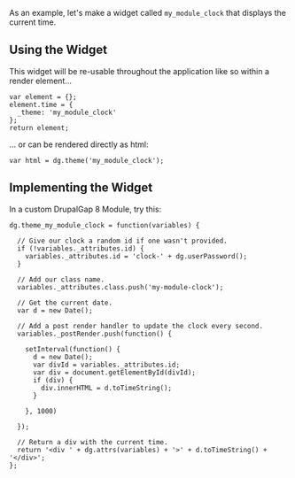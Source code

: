 As an example, let's make a widget called `my_module_clock` that displays the current time.

## Using the Widget

This widget will be re-usable throughout the application like so within a render element...

```
var element = {};
element.time = {
  _theme: 'my_module_clock'
};
return element;
```

... or can be rendered directly as html:

```
var html = dg.theme('my_module_clock');
```

## Implementing the Widget

In a custom DrupalGap 8 Module, try this:

```
dg.theme_my_module_clock = function(variables) {

  // Give our clock a random id if one wasn't provided.
  if (!variables._attributes.id) {
    variables._attributes.id = 'clock-' + dg.userPassword();
  }
  
  // Add our class name.
  variables._attributes.class.push('my-module-clock');

  // Get the current date.
  var d = new Date();

  // Add a post render handler to update the clock every second.
  variables._postRender.push(function() {

    setInterval(function() {
      d = new Date();
      var divId = variables._attributes.id;
      var div = document.getElementById(divId);
      if (div) {
        div.innerHTML = d.toTimeString();
      }

    }, 1000)

  });

  // Return a div with the current time.
  return '<div ' + dg.attrs(variables) + '>' + d.toTimeString() + '</div>';
};
```
